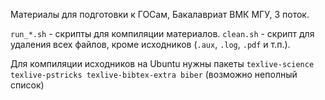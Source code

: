 Материалы для подготовки к ГОСам, Бакалавриат ВМК МГУ, 3 поток. 

`run_*.sh` - скрипты для компиляции материалов.
`clean.sh` - скрипт для удаления всех файлов, кроме исходников (`.aux`, `.log`, `.pdf` и т.п.).

Для компиляции исходников на Ubuntu нужны пакеты 
`texlive-science texlive-pstricks texlive-bibtex-extra biber`
(возможно неполный список)
